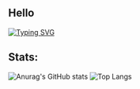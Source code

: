 ## Hello
[![Typing SVG](https://readme-typing-svg.demolab.com/?lines=Hi%2C+I%27m+Right+Hand+Man;I+do+programming+for+fun)](https://git.io/typing-svg)
## Stats:
![Anurag's GitHub stats](https://github-readme-stats.vercel.app/api?username=Raik176&show_icons=true&theme=transparent)
![Top Langs](https://github-readme-stats.vercel.app/api/top-langs/?username=Raik176&size_weight=0.5&count_weight=0.5&layout=donut)
